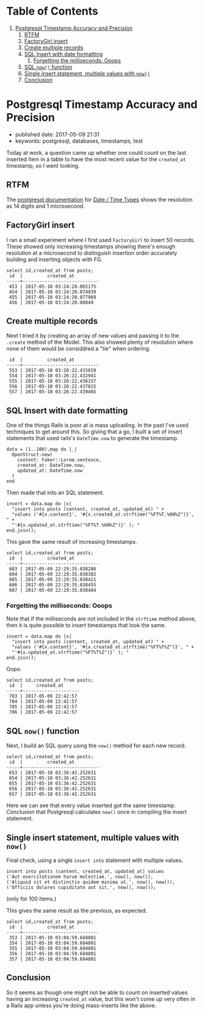 
# Table of Contents

1.  [Postgresql Timestamp Accuracy and Precision](#org042ea0a)
    1.  [RTFM](#org1ed6db7)
    2.  [FactoryGirl insert](#org8267ec1)
    3.  [Create multiple records](#orga3ab3bb)
    4.  [SQL Insert with date formatting](#org9d5656b)
        1.  [Forgetting the milliseconds: Ooops](#orgc3f0d90)
    5.  [SQL `now()` function](#orge6f0fb7)
    6.  [Single insert statement, multiple values with `now()`](#orge94663c)
    7.  [Conclusion](#org8414083)


<a id="org042ea0a"></a>

# Postgresql Timestamp Accuracy and Precision

-   published date: 2017-05-09 21:31
-   keywords: postgresql, databases, timestamps, test

Today at work, a question came up whether one could count on the last inserted item in a table to have the most recent value for the `created_at` timestamp, so I went looking.


<a id="org1ed6db7"></a>

## RTFM

The [postgresql documentation](https://www.postgresql.org/docs/9.6/static/index.html) for [Date / Time Types](https://www.postgresql.org/docs/9.6/static/datatype-datetime.html) shows the resolution as 14 digits and 1 microsecond.


<a id="org8267ec1"></a>

## FactoryGirl insert

I ran a small experiment where I first used `FactoryGirl` to insert 50 records. These showed only increasing timestamps showing there's enough resolution at a microsecond to distinguish insertion order accurately building and inserting objects with FG.

    select id,created_at from posts;
     id  |         created_at
    -----+----------------------------
     453 | 2017-05-10 03:24:20.065175
     454 | 2017-05-10 03:24:20.074039
     455 | 2017-05-10 03:24:20.077969
     456 | 2017-05-10 03:24:20.08049


<a id="orga3ab3bb"></a>

## Create multiple records

Next I tried it by creating an array of new values and passing it to the `.create` method of the Model. This also showed plenty of resolution where none of them would be considdred a "tie" when ordering.

     id  |         created_at
    -----+----------------------------
     553 | 2017-05-10 03:26:22.415659
     554 | 2017-05-10 03:26:22.432941
     555 | 2017-05-10 03:26:22.436157
     556 | 2017-05-10 03:26:22.437815
     557 | 2017-05-10 03:26:22.439465


<a id="org9d5656b"></a>

## SQL Insert with date formatting

One of the things Rails is poor at is mass uploading. In the past I've used techniques to get around this. So giving that a go, I built a set of insert statements that used rails's `DateTime.now` to generate the timestamp.

    data = (1..100).map do |_|
      OpenStruct.new(
        content: Faker::Lorem.sentence,
        created_at: DateTime.now,
        updated_at: DateTime.now
      )
    end

Then made that into an SQL statement.

    insert = data.map do |x|
      "insert into posts (content, created_at, updated_at) " +
      "values ('#{x.content}', '#{x.created_at.strftime("%FT%T.%6N%Z")}', " +
      "'#{x.updated_at.strftime("%FT%T.%6N%Z")}' ); "
    end.join();

This gave the same result of increasing timestamps.

    select id,created_at from posts;
     id  |         created_at
    -----+----------------------------
     603 | 2017-05-09 22:29:35.038286
     604 | 2017-05-09 22:29:35.038382
     605 | 2017-05-09 22:29:35.038421
     606 | 2017-05-09 22:29:35.038455
     607 | 2017-05-09 22:29:35.038484


<a id="orgc3f0d90"></a>

### Forgetting the milliseconds: Ooops

Note that if the milliseconds are not included in the `strftime` method above, then it is quite possible to insert timestamps that look the same.

    insert = data.map do |x|
      "insert into posts (content, created_at, updated_at) " +
      "values ('#{x.content}', '#{x.created_at.strftime("%FT%T%Z")}', " +
      "'#{x.updated_at.strftime("%FT%T%Z")}' ); "
    end.join();

Oops:

    select id,created_at from posts;
     id  |     created_at
    -----+---------------------
     703 | 2017-05-09 22:42:57
     704 | 2017-05-09 22:42:57
     705 | 2017-05-09 22:42:57
     706 | 2017-05-09 22:42:57


<a id="orge6f0fb7"></a>

## SQL `now()` function

Next, I build an SQL query using the `now()` method for each new record.

    select id,created_at from posts;
     id  |         created_at
    -----+----------------------------
     653 | 2017-05-10 03:36:42.252631
     654 | 2017-05-10 03:36:42.252631
     655 | 2017-05-10 03:36:42.252631
     656 | 2017-05-10 03:36:42.252631
     657 | 2017-05-10 03:36:42.252631

Here we can see that every value inserted got the same timestamp. Conclusion that Postgresql calculates `now()` once in compiling the insert statement.


<a id="orge94663c"></a>

## Single insert statement, multiple values with `now()`

Final check, using a single `insert into` statement with multiple values.

    insert into posts (content, created_at, updated_at) values
    ('Aut exercitationem harum molestiae.', now(), now()),
    ('Aliquid sit et distinctio quidem minima ut.', now(), now()),
    ('Officiis dolores cupiditate aut sit.', now(), now());

(only for 100 items.)

This gives the same result as the previous, as expected.

    select id,created_at from posts;
     id  |         created_at
    -----+----------------------------
     353 | 2017-05-10 03:04:59.684801
     354 | 2017-05-10 03:04:59.684801
     355 | 2017-05-10 03:04:59.684801
     356 | 2017-05-10 03:04:59.684801
     357 | 2017-05-10 03:04:59.684801


<a id="org8414083"></a>

## Conclusion

So it seems as though one might not be able to count on inserted values having an increasing `created_at` value, but this won't come up very often in a Rails app unless you're doing mass-inserts like the above.

